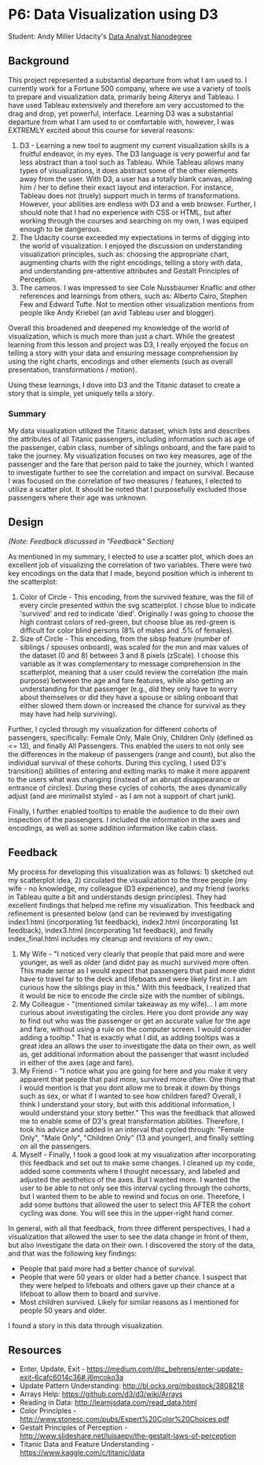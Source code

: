 # P6: Data Visualization using D3
Student: Andy Miller 
Udacity's [Data Analyst Nanodegree](https://www.udacity.com/course/nd002)

## Background
This project represented a substantial departure from what I am used to.  I currently work for a Fortune 500 company, where we use a variety of tools to prepare and visualization data, primarily being Alteryx and Tableau.  I have used Tableau extensively and therefore am very accustomed to the drag and drop, yet powerful, interface.  Learning D3 was a substantial departure from what I am used to or comfortable with, however, I was EXTREMLY excited about this course for several reasons:
1. D3 - Learning a new tool to augment my current visualization skills is a fruitful endeavor, in my eyes.  The D3 language is very powerful and far less abstract than a tool such as Tableau.  While Tableau allows many types of visualizations, it does abstract some of the other elements away from the user.  With D3, a user has a totally blank canvas, allowing him / her to define their exact layout and interaction.  For instance, Tableau does not (truely) support much in terms of transformations.  However, your abilities are endless with D3 and a web browser.  Further, I should note that I had no experience with CSS or HTML, but after working through the courses and searching on my own, I was equiped enough to be dangerous.
2. The Udacity course exceeded my expectations in terms of digging into the world of visualization.  I enjoyed the discussion on understanding visualization principles, such as: choosing the appropriate chart, augmenting charts with the right encodings, telling a story with data, and understanding pre-attentive attributes and Gestalt Principles of Perception.
3. The cameos.  I was impressed to see Cole Nussbaumer Knaflic and other references and learnings from others, such as: Alberto Cairo, Stephen Few and Edward Tufte.  Not to mention other visualization mentions from people like Andy Kriebel (an avid Tableau user and blogger).

Overall this broadened and deepened my knowledge of the world of visualization, which is much more than just a chart.  While the greatest learning from this lesson and project was D3, I really enjoyed the focus on telling a story with your data and ensuring message comprehension by using the right charts, encodings and other elements (such as overall presentation, transformations / motion). 

Using these learnings, I dove into D3 and the Titanic dataset to create a story that is simple, yet uniquely tells a story.  

### Summary
My data visualization utilized the Titanic dataset, which lists and describes the attributes of all Titanic passengers, including information such as age of the passenger, cabin class, number of siblings onboard, and the fare paid to take the journey.  My visualization focuses on two key measures, age of the passenger and the fare that person paid to take the journey, which I wanted to investigate further to see the correlation and impact on survival.  Because I was focused on the correlation of two measures / features, I elected to utilize a scatter plot.  It should be noted that I purposefully excluded those passengers where their age was unknown.
## Design 
_(Note: Feedback discussed in "Feedback" Section)_

As mentioned in my summary, I elected to use a scatter plot, which does an excellent job of visualizing the correlation of two variables.  There were two key encodings on the data that I made, beyond position which is inherent to the scatterplot:
1. Color of Circle - This encoding, from the survived feature, was the fill of every circle presented within the svg scatterplot.  I chose blue to indicate 'survived' and red to indicate 'died'.  Originally I was going to choose the high contrast colors of red-green, but choose blue as red-green is difficult for color blind persons (8% of males and .5% of females).
2. Size of Circle - This encoding, from the sibsp feature (number of siblings / spouses onboard), was scaled for the min and max values of the dataset (0 and 8) between 3 and 8 pixels (zScale).  I choose this variable as it was complementary to message comprehension in the scatterplot, meaning that a user could review the correlation (the main purpose) between the age and fare features, while also getting an understanding for that passenger (e.g., did they only have to worry about themselves or did they have a spouse or sibling onboard that either slowed them down or increased the chance for survival as they may have had help surviving). 

Further, I cycled through my visualization for different cohorts of passengers, specifically: Female Only, Male Only, Children Only (defined as <= 13), and finally All Passengers.  This enabled the users to not only see the differences in the makeup of passengers (range and count), but also the individual survival of these cohorts.  During this cycling, I used D3's transition() abilities of entering and exiting marks to make it more apparent to the users what was changing (instead of an abrupt  disappearance or entrance of circles).  During these cycles of cohorts, the axes dynamically adjust (and are minimalist styled - as I am not a support of chart junk).

Finally, I further enabled tooltips to enable the audience to do their own inspection of the passengers.  I included the information in the axes and encodings, as well as some addition information like cabin class. 
## Feedback
My process for developing this visualization was as follows: 1) sketched out my scatterplot idea, 2) circulated the visualization to the three people (my wife - no knowledge, my colleague (D3 experience), and my friend (works in Tableau quite a bit and understands design principles).  They had excellent findings that helped me refine my visualization.  This feedback and refinement is presented below (and can be reviewed by investigating index1.html (incorporating 1st feedback), index2.html (incorporating 1st feedback), index3.html (incorporating 1st feedback), and finally index_final.html includes my cleanup and revisions of my own.: 
1. My Wife - "I noticed very clearly that people that paid more and were younger, as well as older (and didnt pay as much) survived more often.  This made sense as I would expect that passengers that paid more didnt have to travel far to the deck and lifeboats and were likely first in.  I am curious how the siblings play in this."  With this feedback, I realized that it would be nice to encode the circle size with the number of siblings. 
2. My Colleague - "(mentioned similar takeaway as my wife)... I am more curious about investigating the circles.  Here you dont provide any way to find out who was the passenger or get an accurate value for the age and fare, without using a rule on the computer screen.  I would consider adding a tooltip."  That is exactly what I did, as adding tooltips was a great idea an allows the user to investigate the data on their own, as well as, get additional information about the passenger that wasnt included in either of the axes (age and fare). 
3. My Friend - "I notice what you are going for here and you make it very apparent that people that paid more, survived more often.  One thing that I would mention is that you dont allow me to break it down by things such as sex, or what if I wanted to see how children fared?  Overall, I think I understand your story, but with this additional information, I would understand your story better."  This was the feedback that allowed me to enable some of D3's great transformation abilities.  Therefore, I took his advice and added in an interval that cycled through: "Female Only", "Male Only", "Children Only" (13 and younger), and finally settling on all the passengers. 
4. Myself - Finally, I took a good look at my visualization after incorporating this feedback and set out to make some changes.  I cleaned up my code, added some comments where I thought necessary, and labeled and adjusted the aesthetics of the axes.  But I wanted more.  I wanted the user to be able to not only see this interval cycling through the cohorts, but I wanted them to be able to rewind and focus on one.  Therefore, I add some buttons that allowed the user to select this AFTER the cohort cycling was done.  You will see this in the upper-right hand corner.  

In general, with all that feedback, from three different perspectives, I had a visualization that allowed the user to see the data change in front of them, but also investigate the data on their own.  I discovered the story of the data, and that was the following key findings: 
- People that paid more had a better chance of survival.
- People that were 50 years or older had a better chance.  I suspect that they were helped to lifeboats and others gave up their chance at a lifeboat to allow them to board and survive.
- Most children survived.  Likely for similar reasons as I mentioned for people 50 years and older.

I found a story in this data through visualization.

## Resources
- Enter, Update, Exit - https://medium.com/@c_behrens/enter-update-exit-6cafc6014c36#.j6mcoko3a
- Update Pattern Understanding: http://bl.ocks.org/mbostock/3808218
- Arrays Help: https://github.com/d3/d3/wiki/Arrays
- Reading in Data: http://learnjsdata.com/read_data.html
- Color Principles - http://www.stonesc.com/pubs/Expert%20Color%20Choices.pdf
- Gestalt Principles of Perception - http://www.slideshare.net/luisaepv/the-gestalt-laws-of-perception
- Titanic Data and Feature Understanding - https://www.kaggle.com/c/titanic/data 